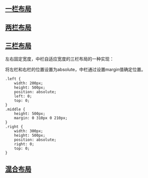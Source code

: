 ## [一栏布局](http://noiron.github.io/learn-front-end/website-layout-css/one_column.html)


## [两栏布局](http://noiron.github.io/learn-front-end/website-layout-css/two_column.html)


## [三栏布局](http://noiron.github.io/learn-front-end/website-layout-css/three_column.html)

左右固定宽度，中栏自适应宽度的三栏布局的一种实现：

将左栏和右栏的位置设置为absolute，中栏通过设置margin值确定位置。

    .left {
        width: 200px;
        height: 500px;
        position: absolute;
        left: 0;
        top: 0;
    }
    .middle {
        height: 500px;
        margin: 0 310px 0 210px;
    }
    .right {
        width: 300px;
        height: 500px;
        position: absolute;
        right: 0;
        top: 0;
    }

## [混合布局](http://noiron.github.io/learn-front-end/website-layout-css/mix_layout.html)